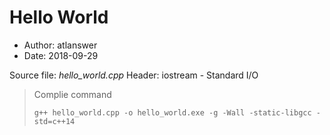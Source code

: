 # Hello World

- Author: atlanswer
- Date: 2018-09-29

Source file: *hello_world.cpp*
Header: iostream - Standard I/O

> Complie command
> ```shell
> g++ hello_world.cpp -o hello_world.exe -g -Wall -static-libgcc -std=c++14
> ```
